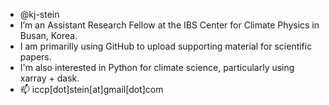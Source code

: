 - @kj-stein
- I’m an Assistant Research Fellow at the IBS Center for Climate Physics in Busan, Korea.
- I am primarilly using GitHub to upload supporting material for scientific papers.
- I'm also interested in Python for climate science, particularly using xarray + dask.
- 📫 iccp[dot]stein[at]gmail[dot]com

<!---
kj-stein/kj-stein is a ✨ special ✨ repository because its `README.md` (this file) appears on your GitHub profile.
You can click the Preview link to take a look at your changes.
--->
